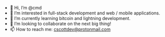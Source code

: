 - 👋 Hi, I’m @cmd
- 👀 I’m interested in full-stack development and web / mobile applications.
- 🌱 I’m currently learning bitcoin and lightning development.
- 💞️ I’m looking to collaborate on the next big thing!
- 📫 How to reach me: cscottdev@protonmail.com

<!---
cmdruid/cmdruid is a ✨ special ✨ repository because its `README.md` (this file) appears on your GitHub profile.
You can click the Preview link to take a look at your changes.
--->
